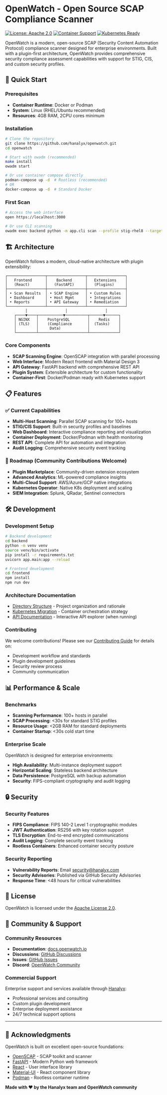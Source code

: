 # OpenWatch - Open Source SCAP Compliance Scanner

[![License: Apache 2.0](https://img.shields.io/badge/License-Apache%202.0-blue.svg)](https://opensource.org/licenses/Apache-2.0)
[![Container Support](https://img.shields.io/badge/Container-Docker%20%7C%20Podman-green)](https://podman.io/)
[![Kubernetes Ready](https://img.shields.io/badge/Kubernetes-Ready-326ce5)](https://kubernetes.io/)

OpenWatch is a modern, open-source SCAP (Security Content Automation Protocol) compliance scanner designed for enterprise environments. Built with a plugin-first architecture, OpenWatch provides comprehensive security compliance assessment capabilities with support for STIG, CIS, and custom security profiles.

## 🚀 Quick Start

### Prerequisites
- **Container Runtime**: Docker or Podman
- **System**: Linux (RHEL/Ubuntu recommended)
- **Resources**: 4GB RAM, 2CPU cores minimum

### Installation

```bash
# Clone the repository
git clone https://github.com/hanalyx/openwatch.git
cd openwatch

# Start with owadm (recommended)
make install
owadm start

# Or use container compose directly
podman-compose up -d  # Rootless (recommended)
# OR
docker-compose up -d  # Standard Docker
```

### First Scan
```bash
# Access the web interface
open https://localhost:3000

# Or use CLI scanning
owadm exec backend python -m app.cli scan --profile stig-rhel8 --target 192.168.1.100
```

## 🏗️ Architecture

OpenWatch follows a modern, cloud-native architecture with plugin extensibility:

```
┌─────────────────┬─────────────────┬─────────────────┐
│   Frontend      │    Backend      │   Extensions    │
│   (React)       │   (FastAPI)     │   (Plugins)     │
├─────────────────┼─────────────────┼─────────────────┤
│ • Scan Results  │ • SCAP Engine   │ • Custom Rules  │
│ • Dashboard     │ • Host Mgmt     │ • Integrations  │
│ • Reports       │ • API Gateway   │ • Remediation   │
└─────────────────┴─────────────────┴─────────────────┘
         │                 │                 │
    ┌────▼────┬───────────▼──────────┬──────▼──────┐
    │ NGINX   │    PostgreSQL        │    Redis    │
    │ (TLS)   │    (Compliance       │  (Tasks)    │
    │         │     Data)            │             │
    └─────────┴──────────────────────┴─────────────┘
```

### Core Components

- **SCAP Scanning Engine**: OpenSCAP integration with parallel processing
- **Web Interface**: Modern React frontend with Material Design 3
- **API Gateway**: FastAPI backend with comprehensive REST API
- **Plugin System**: Extensible architecture for custom functionality
- **Container-First**: Docker/Podman ready with Kubernetes support

## 📋 Features

### ✅ Current Capabilities
- **Multi-Host Scanning**: Parallel SCAP scanning for 100+ hosts
- **STIG/CIS Support**: Built-in security profiles and baselines
- **Web Dashboard**: Interactive compliance reporting and visualization
- **Container Deployment**: Docker/Podman with health monitoring
- **REST API**: Complete API for automation and integration
- **Audit Logging**: Comprehensive security event tracking

### 🚧 Roadmap (Community Contributions Welcome)
- **Plugin Marketplace**: Community-driven extension ecosystem
- **Advanced Analytics**: ML-powered compliance insights
- **Multi-Cloud Support**: AWS/Azure/GCP native integrations
- **Kubernetes Operator**: Native K8s deployment and scaling
- **SIEM Integration**: Splunk, QRadar, Sentinel connectors

## 🛠️ Development

### Development Setup
```bash
# Backend development
cd backend
python -m venv venv
source venv/bin/activate
pip install -r requirements.txt
uvicorn app.main:app --reload

# Frontend development  
cd frontend
npm install
npm run dev
```

### Architecture Documentation
- [Directory Structure](DIRECTORY_ARCHITECTURE.md) - Project organization and rationale
- [Kubernetes Migration](KUBERNETES_READINESS.md) - Container orchestration strategy
- [API Documentation](http://localhost:8000/docs) - Interactive API explorer (when running)

### Contributing
We welcome contributions! Please see our [Contributing Guide](CONTRIBUTING.md) for details on:
- Development workflow and standards
- Plugin development guidelines
- Security review process
- Community communication

## 📊 Performance & Scale

### Benchmarks
- **Scanning Performance**: 100+ hosts in parallel
- **SCAP Processing**: <30s for standard STIG profiles
- **Resource Usage**: <2GB RAM for standard deployments
- **Container Startup**: <30s cold start time

### Enterprise Scale
OpenWatch is designed for enterprise environments:
- **High Availability**: Multi-instance deployment support
- **Horizontal Scaling**: Stateless backend architecture
- **Data Persistence**: PostgreSQL with backup automation
- **Security**: FIPS-compliant cryptography and audit logging

## 🔒 Security

### Security Features
- **FIPS Compliance**: FIPS 140-2 Level 1 cryptographic modules
- **JWT Authentication**: RS256 with key rotation support
- **TLS Encryption**: End-to-end encrypted communications
- **Audit Logging**: Complete security event tracking
- **Rootless Containers**: Enhanced container security posture

### Security Reporting
- **Vulnerability Reports**: Email security@hanalyx.com
- **Security Advisories**: Published via GitHub Security Advisories
- **Response Time**: <48 hours for critical vulnerabilities

## 📄 License

OpenWatch is licensed under the [Apache License 2.0](LICENSE).

## 🤝 Community & Support

### Community Resources
- **Documentation**: [docs.openwatch.io](https://docs.openwatch.io)
- **Discussions**: [GitHub Discussions](https://github.com/hanalyx/openwatch/discussions)
- **Issues**: [GitHub Issues](https://github.com/hanalyx/openwatch/issues)
- **Discord**: [OpenWatch Community](https://discord.gg/openwatch)

### Commercial Support
Enterprise support and services available through [Hanalyx](https://hanalyx.com):
- Professional services and consulting
- Custom plugin development
- Enterprise deployment assistance
- 24/7 technical support options

---

## 🙏 Acknowledgments

OpenWatch is built on excellent open-source foundations:
- [OpenSCAP](https://www.open-scap.org/) - SCAP toolkit and scanner
- [FastAPI](https://fastapi.tiangolo.com/) - Modern Python web framework
- [React](https://reactjs.org/) - User interface library
- [Material-UI](https://mui.com/) - React component library
- [Podman](https://podman.io/) - Rootless container runtime

**Made with ❤️ by the Hanalyx team and OpenWatch community**